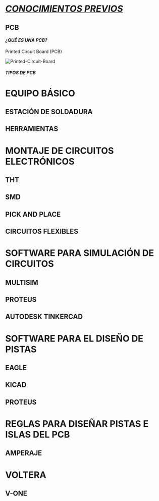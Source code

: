 # ***<u>CONOCIMIENTOS PREVIOS</u>***

## PCB

#### ***¿QUÉ ES UNA PCB?***

Printed Circuit Board (PCB)





![Printed-Circuit-Board](C:\Users\bycri\Downloads\Printed-Circuit-Board.jpg)



#### ***TIPOS DE PCB***

# EQUIPO BÁSICO

## ESTACIÓN DE SOLDADURA

## HERRAMIENTAS

# MONTAJE DE CIRCUITOS ELECTRÓNICOS

## THT

## SMD

## PICK AND PLACE

## CIRCUITOS FLEXIBLES

# SOFTWARE PARA SIMULACIÓN DE CIRCUITOS

## MULTISIM

## PROTEUS

## AUTODESK TINKERCAD

# SOFTWARE PARA EL DISEÑO DE PISTAS

## EAGLE

## KICAD

## PROTEUS

# REGLAS PARA DISEÑAR PISTAS E ISLAS DEL PCB

## AMPERAJE

# VOLTERA

## V-ONE

